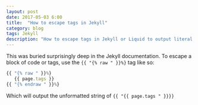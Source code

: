```yaml
---
layout: post
date: 2017-05-03 6:00
title:  "How to escape tags in Jekyll"
category: blog
tags: Jekyll
description: "How to escape tags in Jekyll or Liquid to output literal curly braces"
---
```

This was buried surprisingly deep in the Jekyll documentation. To escape a block of code or tags, use the `{{ "{% raw " }}%}` tag like so:

```js
{{ "{% raw " }}%} 
   {{ page.tags }}
{{ "{% endraw " }}%} 
```


Which will output the unformatted string of `{{ "{{ page.tags " }}}}`
